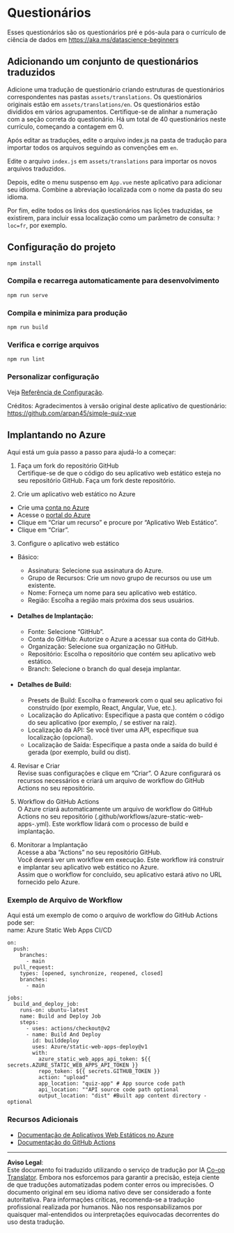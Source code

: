 <!--
CO_OP_TRANSLATOR_METADATA:
{
  "original_hash": "e92c33ea498915a13c9aec162616db18",
  "translation_date": "2025-08-27T17:55:27+00:00",
  "source_file": "quiz-app/README.md",
  "language_code": "br"
}
-->
# Questionários

Esses questionários são os questionários pré e pós-aula para o currículo de ciência de dados em https://aka.ms/datascience-beginners

## Adicionando um conjunto de questionários traduzidos

Adicione uma tradução de questionário criando estruturas de questionários correspondentes nas pastas `assets/translations`. Os questionários originais estão em `assets/translations/en`. Os questionários estão divididos em vários agrupamentos. Certifique-se de alinhar a numeração com a seção correta do questionário. Há um total de 40 questionários neste currículo, começando a contagem em 0.

Após editar as traduções, edite o arquivo index.js na pasta de tradução para importar todos os arquivos seguindo as convenções em `en`.

Edite o arquivo `index.js` em `assets/translations` para importar os novos arquivos traduzidos.

Depois, edite o menu suspenso em `App.vue` neste aplicativo para adicionar seu idioma. Combine a abreviação localizada com o nome da pasta do seu idioma.

Por fim, edite todos os links dos questionários nas lições traduzidas, se existirem, para incluir essa localização como um parâmetro de consulta: `?loc=fr`, por exemplo.

## Configuração do projeto

```
npm install
```

### Compila e recarrega automaticamente para desenvolvimento

```
npm run serve
```

### Compila e minimiza para produção

```
npm run build
```

### Verifica e corrige arquivos

```
npm run lint
```

### Personalizar configuração

Veja [Referência de Configuração](https://cli.vuejs.org/config/).

Créditos: Agradecimentos à versão original deste aplicativo de questionário: https://github.com/arpan45/simple-quiz-vue

## Implantando no Azure

Aqui está um guia passo a passo para ajudá-lo a começar:

1. Faça um fork do repositório GitHub  
Certifique-se de que o código do seu aplicativo web estático esteja no seu repositório GitHub. Faça um fork deste repositório.

2. Crie um aplicativo web estático no Azure  
- Crie uma [conta no Azure](http://azure.microsoft.com)  
- Acesse o [portal do Azure](https://portal.azure.com)  
- Clique em “Criar um recurso” e procure por “Aplicativo Web Estático”.  
- Clique em “Criar”.

3. Configure o aplicativo web estático  
- Básico:  
  - Assinatura: Selecione sua assinatura do Azure.  
  - Grupo de Recursos: Crie um novo grupo de recursos ou use um existente.  
  - Nome: Forneça um nome para seu aplicativo web estático.  
  - Região: Escolha a região mais próxima dos seus usuários.  

- #### Detalhes de Implantação:  
  - Fonte: Selecione “GitHub”.  
  - Conta do GitHub: Autorize o Azure a acessar sua conta do GitHub.  
  - Organização: Selecione sua organização no GitHub.  
  - Repositório: Escolha o repositório que contém seu aplicativo web estático.  
  - Branch: Selecione o branch do qual deseja implantar.  

- #### Detalhes de Build:  
  - Presets de Build: Escolha o framework com o qual seu aplicativo foi construído (por exemplo, React, Angular, Vue, etc.).  
  - Localização do Aplicativo: Especifique a pasta que contém o código do seu aplicativo (por exemplo, / se estiver na raiz).  
  - Localização da API: Se você tiver uma API, especifique sua localização (opcional).  
  - Localização de Saída: Especifique a pasta onde a saída do build é gerada (por exemplo, build ou dist).  

4. Revisar e Criar  
Revise suas configurações e clique em “Criar”. O Azure configurará os recursos necessários e criará um arquivo de workflow do GitHub Actions no seu repositório.

5. Workflow do GitHub Actions  
O Azure criará automaticamente um arquivo de workflow do GitHub Actions no seu repositório (.github/workflows/azure-static-web-apps-<nome>.yml). Este workflow lidará com o processo de build e implantação.

6. Monitorar a Implantação  
Acesse a aba “Actions” no seu repositório GitHub.  
Você deverá ver um workflow em execução. Este workflow irá construir e implantar seu aplicativo web estático no Azure.  
Assim que o workflow for concluído, seu aplicativo estará ativo no URL fornecido pelo Azure.

### Exemplo de Arquivo de Workflow

Aqui está um exemplo de como o arquivo de workflow do GitHub Actions pode ser:  
name: Azure Static Web Apps CI/CD  
```
on:
  push:
    branches:
      - main
  pull_request:
    types: [opened, synchronize, reopened, closed]
    branches:
      - main

jobs:
  build_and_deploy_job:
    runs-on: ubuntu-latest
    name: Build and Deploy Job
    steps:
      - uses: actions/checkout@v2
      - name: Build And Deploy
        id: builddeploy
        uses: Azure/static-web-apps-deploy@v1
        with:
          azure_static_web_apps_api_token: ${{ secrets.AZURE_STATIC_WEB_APPS_API_TOKEN }}
          repo_token: ${{ secrets.GITHUB_TOKEN }}
          action: "upload"
          app_location: "quiz-app" # App source code path
          api_location: ""API source code path optional
          output_location: "dist" #Built app content directory - optional
```

### Recursos Adicionais  
- [Documentação de Aplicativos Web Estáticos no Azure](https://learn.microsoft.com/azure/static-web-apps/getting-started)  
- [Documentação do GitHub Actions](https://docs.github.com/actions/use-cases-and-examples/deploying/deploying-to-azure-static-web-app)  

---

**Aviso Legal**:  
Este documento foi traduzido utilizando o serviço de tradução por IA [Co-op Translator](https://github.com/Azure/co-op-translator). Embora nos esforcemos para garantir a precisão, esteja ciente de que traduções automatizadas podem conter erros ou imprecisões. O documento original em seu idioma nativo deve ser considerado a fonte autoritativa. Para informações críticas, recomenda-se a tradução profissional realizada por humanos. Não nos responsabilizamos por quaisquer mal-entendidos ou interpretações equivocadas decorrentes do uso desta tradução.